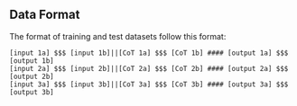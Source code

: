 ## **Data Format**
The format of training and test datasets follow this format:
```
[input 1a] $$$ [input 1b]||[CoT 1a] $$$ [CoT 1b] #### [output 1a] $$$ [output 1b]
[input 2a] $$$ [input 2b]||[CoT 2a] $$$ [CoT 2b] #### [output 2a] $$$ [output 2b]
[input 3a] $$$ [input 3b]||[CoT 3a] $$$ [CoT 3b] #### [output 3a] $$$ [output 3b]
```

